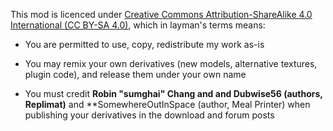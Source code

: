 This mod is licenced under [Creative Commons Attribution-ShareAlike 4.0 International (CC BY-SA 4.0)](http://www.creativecommons.org/licenses/by-sa/4.0/), which in layman's terms means:

- You are permitted to use, copy, redistribute my work as-is

- You may remix your own derivatives (new models, alternative textures, plugin code), and release them under your own name

- You must credit **Robin "sumghai" Chang and and Dubwise56 (authors, Replimat)** and **SomewhereOutInSpace (author, Meal Printer) when publishing your derivatives in the download and forum posts